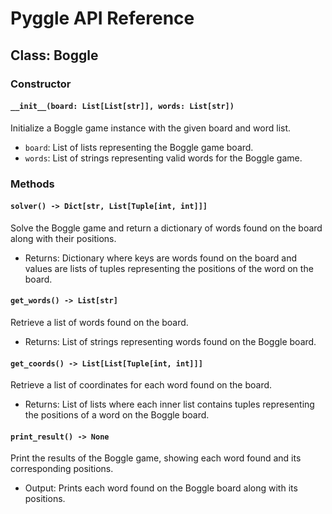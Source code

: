 # Pyggle API Reference

## Class: Boggle

### Constructor

#### `__init__(board: List[List[str]], words: List[str])`

Initialize a Boggle game instance with the given board and word list.

- `board`: List of lists representing the Boggle game board.
- `words`: List of strings representing valid words for the Boggle game.

### Methods

#### `solver() -> Dict[str, List[Tuple[int, int]]]`

Solve the Boggle game and return a dictionary of words found on the board along with their positions.

- Returns: Dictionary where keys are words found on the board and values are lists of tuples representing the positions of the word on the board.

#### `get_words() -> List[str]`

Retrieve a list of words found on the board.

- Returns: List of strings representing words found on the Boggle board.

#### `get_coords() -> List[List[Tuple[int, int]]]`

Retrieve a list of coordinates for each word found on the board.

- Returns: List of lists where each inner list contains tuples representing the positions of a word on the Boggle board.

#### `print_result() -> None`

Print the results of the Boggle game, showing each word found and its corresponding positions.

- Output: Prints each word found on the Boggle board along with its positions.
